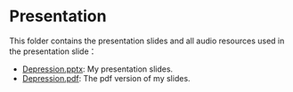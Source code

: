 # Presentation
This folder contains the presentation slides and all audio resources used in the presentation slide：
* [Depression.pptx](https://github.com/chanjunweimy/FYP_Submission/blob/master/doc/Presentation/Depression.pptx): My presentation slides.
* [Depression.pdf](https://github.com/chanjunweimy/FYP_Submission/blob/master/doc/Presentation/Depression.pdf): The pdf version of my slides.
